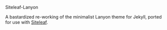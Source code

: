 Siteleaf-Lanyon

A bastardized re-working of the minimalist Lanyon theme for Jekyll, ported for use with [Siteleaf](http://siteleaf.com).



